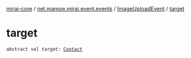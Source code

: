 [mirai-core](../../index.md) / [net.mamoe.mirai.event.events](../index.md) / [ImageUploadEvent](index.md) / [target](./target.md)

# target

`abstract val target: `[`Contact`](../../net.mamoe.mirai.contact/-contact/index.md)